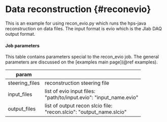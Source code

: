 Data reconstruction {#reconevio}
===================

This is an example for using recon_evio.py which runs the hps-java reconstruction on data files. The input format is evio which is the Jlab DAQ output format. 
 
#### Job parameters
This table contains parameters special to the recon\_evio job. The general parameters are discussed on the [examples main page](@ref examples).

| param           |                                                                         |
|-----------------|-------------------------------------------------------------------------|
| steering\_files | reconstruction steering file                                            |
| input\_files    | list of evio input files:<br>"path/to/input.evio": "input_name.evio"    |
| output\_files   | list of output recon slcio file:<br>"recon.slcio": "output\_name.slcio" |
